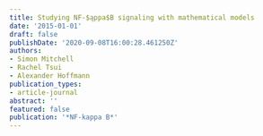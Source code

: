 ```yaml
---
title: Studying NF-$ąppa$B signaling with mathematical models
date: '2015-01-01'
draft: false
publishDate: '2020-09-08T16:00:28.461250Z'
authors:
- Simon Mitchell
- Rachel Tsui
- Alexander Hoffmann
publication_types:
- article-journal
abstract: ''
featured: false
publication: '*NF-kappa B*'
---
```


